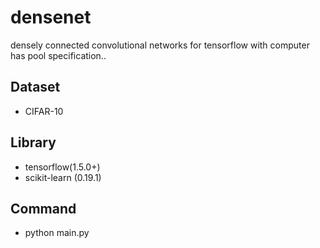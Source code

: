 # densenet
densely connected convolutional networks for tensorflow with computer has pool specification..

## Dataset
* CIFAR-10

## Library
* tensorflow(1.5.0+) 
* scikit-learn (0.19.1)

## Command
* python main.py 

